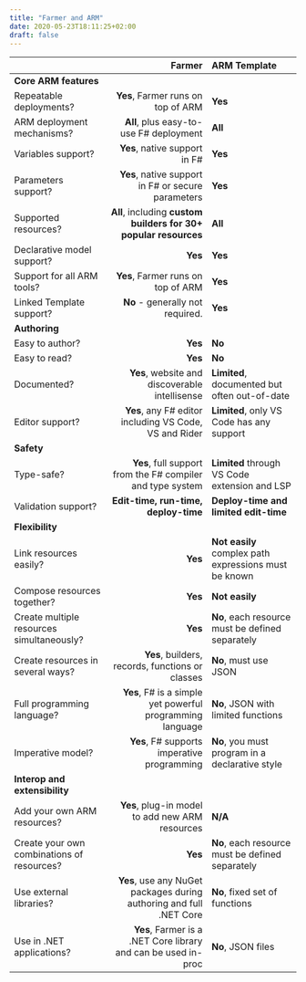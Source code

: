 ```yaml
---
title: "Farmer and ARM"
date: 2020-05-23T18:11:25+02:00
draft: false
---
```


| | Farmer | ARM Template |
|-|-:|:-|
| **Core ARM features** |
| Repeatable deployments? | **Yes**, Farmer runs on top of ARM | **Yes** |
| ARM deployment mechanisms? | **All**, plus easy-to-use F# deployment | **All** |
| Variables support? | **Yes**, native support in F# | **Yes** |
| Parameters support? | **Yes**, native support in F# or secure parameters | **Yes** |
| Supported resources? | **All**, including **custom builders for 30+ popular resources**  | **All** |
| Declarative model support? | **Yes** | **Yes** |
| Support for all ARM tools? | **Yes**, Farmer runs on top of ARM | **Yes** |
| Linked Template support? | **No** - generally not required. | **Yes** |
| **Authoring** |
| Easy to author? | **Yes** | **No** |
| Easy to read? | **Yes** | **No** |
| Documented? | **Yes**, website and discoverable intellisense | **Limited**, documented but often out-of-date |
| Editor support? | **Yes**, any F# editor including VS Code, VS and Rider | **Limited**, only VS Code has any support |
| **Safety** |
| Type-safe? | **Yes**, full support from the F# compiler and type system | **Limited** through VS Code extension and LSP |
| Validation support? | **Edit-time, run-time, deploy-time** | **Deploy-time and limited edit-time** |
| **Flexibility** |
| Link resources easily? | **Yes** | **Not easily** complex path expressions must be known |
| Compose resources together? | **Yes** | **Not easily** |
| Create multiple resources simultaneously? | **Yes** | **No**, each resource must be defined separately |
| Create resources in several ways? | **Yes**, builders, records, functions or classes | **No**, must use JSON |
| Full programming language? | **Yes**, F# is a simple yet powerful programming language | **No**, JSON with limited functions |
| Imperative model? | **Yes**, F# supports imperative programming | **No**, you must program in a declarative style |
| **Interop and extensibility** |
| Add your own ARM resources? | **Yes**, plug-in model to add new ARM resources | **N/A**
| Create your own combinations of resources? | **Yes** | **No**, each resource must be defined separately |
| Use external libraries? | **Yes**, use any NuGet packages during authoring and full .NET Core | **No**, fixed set of functions |
| Use in .NET applications? | **Yes**, Farmer is a .NET Core library and can be used in-proc | **No**, JSON files |